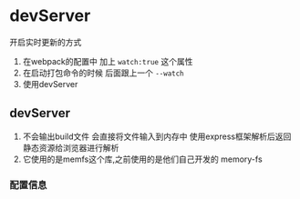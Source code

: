 # devServer
开启实时更新的方式
1. 在webpack的配置中 加上 `watch:true` 这个属性
2. 在启动打包命令的时候 后面跟上一个  `--watch`
3. 使用devServer

## devServer
1. 不会输出build文件 会直接将文件输入到内存中 使用express框架解析后返回静态资源给浏览器进行解析
2. 它使用的是memfs这个库,之前使用的是他们自己开发的 memory-fs

### 配置信息

